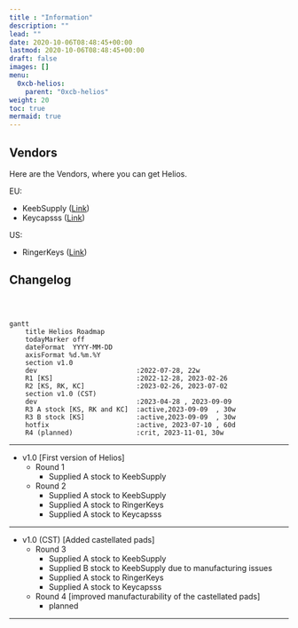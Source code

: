 ```yaml
---
title : "Information"
description: ""
lead: ""
date: 2020-10-06T08:48:45+00:00
lastmod: 2020-10-06T08:48:45+00:00
draft: false
images: []
menu:
  0xcb-helios:
    parent: "0xcb-helios"
weight: 20
toc: true
mermaid: true
---
```


## Vendors

Here are the Vendors, where you can get Helios.

EU:

- KeebSupply ([Link](https://keeb.supply/products/0xcb-helios))
- Keycapsss ([Link](https://keycapsss.com/keyboard-parts/mcu-controller/257/0xcb-helios-pro-micro/elite-c-compatible-microcontroller-with-rp2040))

US:
- RingerKeys ([Link](https://ringerkeys.com/products/0xcb-helios))

## Changelog
```mermaid



gantt
    title Helios Roadmap
    todayMarker off
    dateFormat  YYYY-MM-DD
    axisFormat %d.%m.%Y
    section v1.0
    dev                         :2022-07-28, 22w
    R1 [KS]                     :2022-12-28, 2023-02-26
    R2 [KS, RK, KC]             :2023-02-26, 2023-07-02
    section v1.0 (CST)
    dev                         :2023-04-28 , 2023-09-09
    R3 A stock [KS, RK and KC]  :active,2023-09-09  , 30w
    R3 B stock [KS]             :active,2023-09-09  , 30w
    hotfix                      :active, 2023-07-10 , 60d
    R4 (planned)                :crit, 2023-11-01, 30w
```

---
* v1.0 [First version of Helios]
  * Round 1
    * Supplied A stock to KeebSupply
  * Round 2
    * Supplied A stock to KeebSupply
    * Supplied A stock to RingerKeys
    * Supplied A stock to Keycapsss
---

* v1.0 (CST) [Added castellated pads]
  * Round 3
    * Supplied A stock to KeebSupply
    * Supplied B stock to KeebSupply due to manufacturing issues
    * Supplied A stock to RingerKeys
    * Supplied A stock to Keycapsss
  * Round 4 [improved manufacturability of the castellated pads]
    * planned
---
